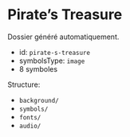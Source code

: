 # Pirate’s Treasure

Dossier généré automatiquement.

- id: `pirate-s-treasure`
- symbolsType: `image`
- 8 symboles

Structure:
- `background/`
- `symbols/`
- `fonts/`
- `audio/`

